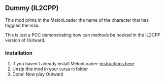 ## Dummy (IL2CPP)

This mod prints in the MelonLoader the name of the character that has toggled the map.

This is just a POC demonstrating how can methods be hooked in the IL2CPP version of Outward.

### Installation

1. If you haven't already install MelonLoader: [instructions here](https://melonwiki.xyz/#/README?id=installation-on-il2cpp-games)
1. Unzip this mod in your `Outward` folder
1. Done! Now play Outward
